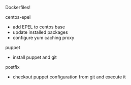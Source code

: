 Dockerfiles!

centos-epel
 - add EPEL to centos base
 - update installed packages
 - configure yum caching proxy

puppet
 - install puppet and git

postfix
 - checkout puppet configuration from git and execute it
